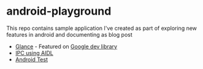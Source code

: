 # android-playground
This repo contains sample application I've created as part of exploring new features in android and documenting as blog post

* [Glance](https://github.com/sridhar-sp/android-playground/tree/main/Glance) - Featured on [Google dev library](https://devlibrary.withgoogle.com/authors/sridhar-sp)
* [IPC using AIDL](https://github.com/sridhar-sp/android-playground/tree/main/AIDL)
* [Android Test](https://github.com/sridhar-sp/android-test)